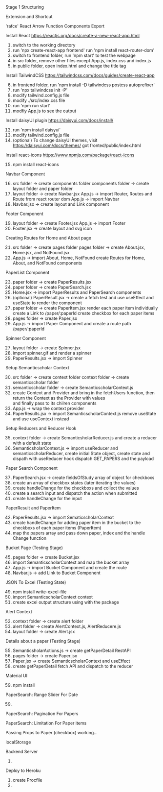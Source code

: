 Stage 1 Structuring

Extension and Shortcut

'rafce' React Arrow Function Components Export

Install React
https://reactjs.org/docs/create-a-new-react-app.html

1. switch to the working directory
2. run 'npx create-react-app frontend'
   run 'npm install react-router-dom'
3. switch to frontend folder, run 'npm start' to test the webpage
4. in src folder, remove other files except App.js, index.css and index.js
5. in public folder, open index.html and change the title tag

Install TailwindCSS
https://tailwindcss.com/docs/guides/create-react-app

6. in frontend folder, run 'npm install -D tailwindcss postcss autoprefixer'
7. run 'npx tailwindcss init -P'
8. modify tailwind.config.js file
9. modify ./src/index.css file
10. run 'npm run start'
11. modfiy App.js to see the output

Install daisyUI plugin
https://daisyui.com/docs/install/

12. run 'npm install daisyui'
13. modify tailwind.config.js file
14. (optional) To change daisyUI themes,
    visit https://daisyui.com/docs/themes/
    got fronted/public/index.html
    <html data-theme="theme name"></html>

Install react-icons
https://www.npmjs.com/package/react-icons

15. npm install react-icons

Navbar Component

16. src folder -> create components folder
    components folder -> create layout folder and paper folder
17. layout folder -> create Navbar.jsx
    App.js -> import Router, Routes and Route from react router dom
    App.js -> import Navbar
18. Navbar.jsx -> create layout and Link component

Footer Component

19. layout folder -> create Footer.jsx
    App.js -> import Footer
20. Footer.jsx -> create layout and svg icon

Creating Routes for Home and About page

21. src folder -> create pages folder
    pages folder -> create About.jsx, Home.jsx, and NotFound.jsx
22. App.js -> import About, Home, NotFound
    create Routes for Home, About, and NotFound components

PaperList Component

23. paper folder -> create PaperResults.jsx
24. paper folder -> create PaperSearch.jsx
25. Home.jsx -> import PaperResults and PaperSearch components
26. (optional) PaperResult.jsx -> create a fetch test
    and use useEffect and useState to render the component
27. paper folder -> create PaperItem.jsx
    render each paper item individually
    create a Link to /paper/:paperId
    create checkbox for each paper items
28. pages folder -> create Paper.jsx
29. App.js -> import Paper Component and
    create a route path /paper/:paperId

Spinner Component

27. layout folder -> create Spinner.jsx
28. import spinner.gif and render a spinner
29. PaperResults.jsx -> import Spinner

Setup Semanticscholar Context

30. src folder -> create context folder
    context folder -> create semanticscholar folder
31. semanticscholar folder -> create SemanticscholarContext.js
32. create Context and Provider and bring in the fetchUsers function, then return the Context as the Provider with values  
    and finally pass to its chilren components
33. App.js -> wrap the context provider
34. PaperResults.jsx -> import SemanticscholarContext.js
    remove useState and use useContext instead

Setup Reducers and Reducer Hook

35. context folder -> create SemanticsholarReducer.js
    and create a reducer with a default state
36. SemanticsholarContext.js ->
    import useReducer and semanticscholarReducer,
    create initial State object,
    create state and dispath with useReducer hook
    dispatch GET_PAPERS and the payload

Paper Search Component

37. PaperSearch.jsx -> create fieldsOfStudy array of object for checkboxs
38. create an array of checkbox states (later iterating the values)
39. create handleChange for the checkboxs and collect the values
40. create a search input and dispatch the action when submitted
41. create handleChange for the input

PaperResult and PaperItem

42. PaperResults.jsx -> import SematicscholarContext
43. create handleChange for adding paper item in the bucket
    to the checkboxs of each paper items (PaperItem)
44. map the papers array and pass down paper, index and the handle Change function

Bucket Page (Testing Stage)

45. pages folder -> create Bucket.jsx
46. import SemanticscholarContext and map the bucket array
47. App.js -> import Bucket Component and create the route
48. Navbar.js -> add Link to Bucket Component

JSON To Excel (Testing State)

49. npm install write-excel-file
50. import SemanticscholarContext context
51. create excel output structure using with the package

Alert Context

52. context folder -> create alert folder
53. alert folder -> create AlertContext.js, AlertReducere.js
54. layout folder -> create Alert.jsx

Details about a paper (Testing Stage)

55. SemanticsholarActions.js -> create getPaperDetail RestAPI
56. pages folder -> create Paper.jsx
57. Paper.jsx -> create SemanticscholarContext and useEffect
58. create getPaperDetail fetch API and dispatch to the reducer

Material UI

59. npm install

PaperSearch: Range Slider For Date

59.

PaperSearch: Pagination For Papers

PaperSearch: Limitation For Paper items

Passing Props to Paper (checkbox) working...

localStorage

Backend Server

1.

Deploy to Heroku

1. create Procfile
2.
